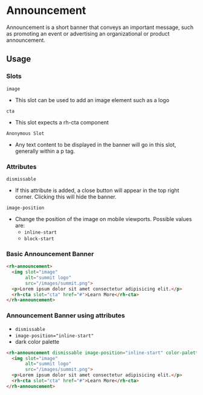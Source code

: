 # Announcement

Announcement is a short banner that conveys an important message, such as 
promoting an event or advertising an organizational or product announcement.

## Usage

### Slots

`image`

- This slot can be used to add an image element such as a logo 

`cta`

- This slot expects a rh-cta component

`Anonymous Slot`

- Any text content to be displayed in the banner will go in this slot, generally 
  within a p tag.

### Attributes

`dismissable`

- If this attribute is added, a close button will appear in the top right 
  corner. Clicking this will hide the banner.

`image-position`

- Change the position of the image on mobile viewports. Possible values are:
  * `inline-start`
  * `block-start`


### Basic Announcement Banner

```html
<rh-announcement>
  <img slot="image"
       alt="summit logo"
       src="/images/summit.png">
  <p>Lorem ipsum dolor sit amet consectetur adipisicing elit.</p>
  <rh-cta slot="cta" href="#">Learn More</rh-cta>
</rh-announcement>
```

### Announcement Banner using attributes

- `dismissable`
- `image-position="inline-start"`
- dark color palette

```html
<rh-announcement dismissable image-position="inline-start" color-palette="dark">
  <img slot="image"
       alt="summit logo"
       src="/images/summit.png">
  <p>Lorem ipsum dolor sit amet consectetur adipisicing elit.</p>
  <rh-cta slot="cta" href="#">Learn More</rh-cta>
</rh-announcement>
```
